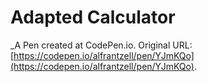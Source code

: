 # Adapted Calculator
 _A Pen created at CodePen.io. Original URL: [https://codepen.io/alfrantzell/pen/YJmKQo](https://codepen.io/alfrantzell/pen/YJmKQo).

 
